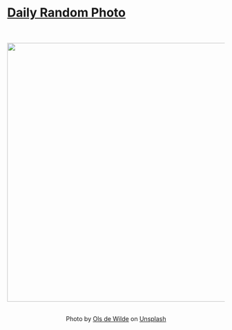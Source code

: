 # [Daily Random Photo](https://www.dailyrandomphoto.com/)

<div align="center">
  <br>
  <br>
  <a href="https://www.dailyrandomphoto.com/p/2021/2021-08-31/"><img src="https://images.unsplash.com/photo-1629497304206-9122964fecb8?crop=entropy&cs=tinysrgb&fit=max&fm=jpg&ixid=Mnw3NzUwOHwwfDF8cmFuZG9tfHx8fHx8fHx8MTYzMDM2ODk1NA&ixlib=rb-1.2.1&q=80&w=1080" width="600px"></a>
  <br>
  <br>
  <p class="has-text-grey">Photo by <a href="https://unsplash.com/@ols_de?utm_source=Daily%20Random%20Photo&amp;utm_medium=referral" target="_blank" rel="noopener noreferrer">Ols de Wilde</a> on <a href="https://unsplash.com/photos/0jCabxIRn94?utm_source=Daily%20Random%20Photo&amp;utm_medium=referral" target="_blank" rel="noopener noreferrer">Unsplash</a></p>
</div>
